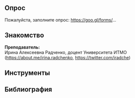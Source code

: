 ## Опрос

Пожалуйста, заполните опрос:  https://goo.gl/forms/...

## Знакомство
**Преподаватель:**     
Ирина Алексеевна Радченко, доцент Университета ИТМО (https://about.me/irina.radchenko, https://twitter.com/iradche)  
       
## Инструменты




## Библиография
